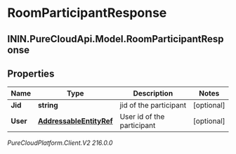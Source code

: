 # RoomParticipantResponse

## ININ.PureCloudApi.Model.RoomParticipantResponse

## Properties

|Name | Type | Description | Notes|
|------------ | ------------- | ------------- | -------------|
| **Jid** | **string** | jid of the participant | [optional] |
| **User** | [**AddressableEntityRef**](AddressableEntityRef) | User id of the participant | [optional] |



_PureCloudPlatform.Client.V2 216.0.0_
